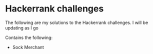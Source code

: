 # Hackerrank challenges
The following are my solutions to the Hackerrank challenges. I will be updating as I go

Contains the following:
* Sock Merchant